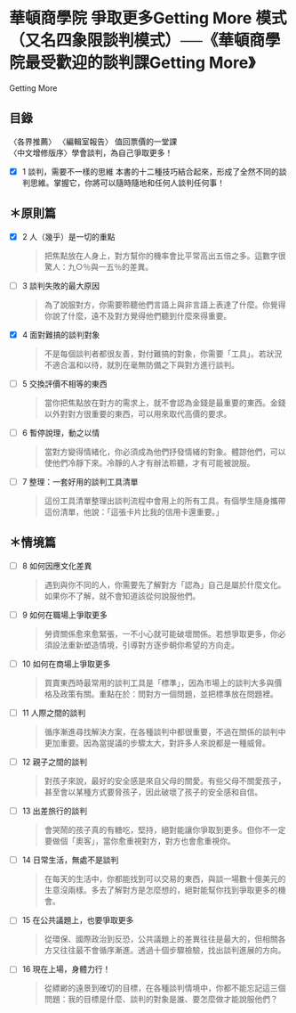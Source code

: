# 華頓商學院 爭取更多Getting More 模式（又名四象限談判模式）──《華頓商學院最受歡迎的談判課Getting More》

Getting More

## 目錄

〈各界推薦〉
〈編輯室報告〉  值回票價的一堂課  
〈中文增修版序〉學會談判，為自己爭取更多！

- [x] 1 談判，需要不一樣的思維
本書的十二種技巧結合起來，形成了全然不同的談判思維。掌握它，你將可以隨時隨地和任何人談判任何事！

## ＊原則篇

- [x] 2 人（幾乎）是一切的重點
  > 把焦點放在人身上，對方幫你的機率會比平常高出五倍之多。這數字很驚人：九○％與一五％的差異。
- [ ] 3 談判失敗的最大原因
  > 為了說服對方，你需要聆聽他們言語上與非言語上表達了什麼。你覺得你說了什麼，遠不及對方覺得他們聽到什麼來得重要。
- [x] 4 面對難搞的談判對象
  > 不是每個談判者都很友善，對付難搞的對象，你需要「工具」。若狀況不適合溫和以待，就別在毫無防備之下與對方進行談判。
- [ ] 5 交換評價不相等的東西
  > 當你把焦點放在對方的需求上，就不會認為金錢是最重要的東西。金錢以外對對方很重要的東西，可以用來取代高價的要求。
- [ ] 6 暫停說理，動之以情
  > 當對方變得情緒化，你必須成為他們抒發情緒的對象。體諒他們，可以使他們冷靜下來。冷靜的人才有辦法聆聽，才有可能被說服。
- [ ] 7 整理：一套好用的談判工具清單
  > 這份工具清單整理出談判流程中會用上的所有工具。有個學生隨身攜帶這份清單，他說：「這張卡片比我的信用卡還重要。」

## ＊情境篇

- [ ] 8 如何因應文化差異
  > 遇到與你不同的人，你需要先了解對方「認為」自己是屬於什麼文化。如果你不了解，就不會知道該從何說服他們。
- [ ] 9 如何在職場上爭取更多
  > 勞資關係愈來愈緊張，一不小心就可能破壞關係。若想爭取更多，你必須設法重新塑造情境，引導對方逐步朝你希望的方向走。
- [ ] 10 如何在商場上爭取更多
  > 買賣東西時最常用的談判工具是「標準」，因為市場上的談判大多與價格及政策有關。重點在於：問對方一個問題，並把標準放在問題裡。
- [ ] 11 人際之間的談判
  > 循序漸進尋找解決方案，在各種談判中都很重要，不過在關係的談判中更加重要。因為當提議的步驟太大，對許多人來說都是一種威脅。
- [ ] 12 親子之間的談判
  > 對孩子來說，最好的安全感是來自父母的關愛。有些父母不關愛孩子，甚至會以某種方式要脅孩子，因此破壞了孩子的安全感和自信。
- [ ] 13 出差旅行的談判
  > 會哭鬧的孩子真的有糖吃，堅持，絕對能讓你爭取到更多。但你不一定要做個「奧客」，當你愈重視對方，對方也會愈重視你。
- [ ] 14 日常生活，無處不是談判
  > 在每天的生活中，你都能找到可以交易的東西，與談一場數十億美元的生意沒兩樣。多去了解對方是怎麼想的，絕對能幫你找到爭取更多的機會。
- [ ] 15 在公共議題上，也要爭取更多
  > 從環保、國際政治到反恐，公共議題上的差異往往是最大的，但相關各方又往往最不會循序漸進。透過十個步驟檢驗，找出談判進展的方向。
- [ ] 16 現在上場，身體力行！
  > 從縹緲的遠景到確切的目標，在各種談判情境中，你都不能忘記這三個問題：我的目標是什麼、談判的對象是誰、要怎麼做才能說服他們？
